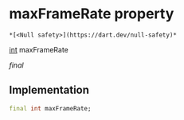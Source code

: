 


# maxFrameRate property




    *[<Null safety>](https://dart.dev/null-safety)*


[int](https://api.flutter.dev/flutter/dart-core/int-class.html) maxFrameRate
  
_final_






## Implementation

```dart
final int maxFrameRate;


```







